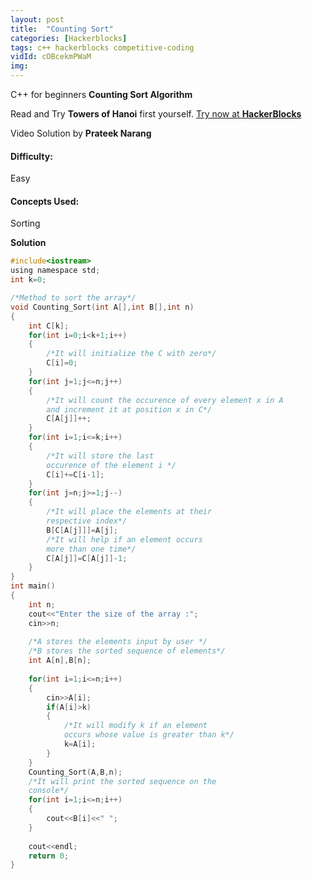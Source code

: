 ```yaml
---
layout: post
title:  "Counting Sort"
categories: [Hackerblocks]
tags: c++ hackerblocks competitive-coding
vidId: cOBcekmPWaM
img: 
---
```



C++ for beginners **Counting Sort Algorithm**


Read and Try **Towers of Hanoi** first yourself.
[Try now at **HackerBlocks**](https://hack.codingblocks.com/contests/c/1001/437)


Video Solution by **Prateek Narang**

#### **Difficulty**: 
Easy

#### **Concepts Used**:
Sorting

**Solution**

```c
#include<iostream>
using namespace std;
int k=0;

/*Method to sort the array*/
void Counting_Sort(int A[],int B[],int n)    
{
	int C[k];
	for(int i=0;i<k+1;i++)
	{
		/*It will initialize the C with zero*/
		C[i]=0;
	}
	for(int j=1;j<=n;j++)
	{
		/*It will count the occurence of every element x in A 
		and increment it at position x in C*/
		C[A[j]]++;			    
	}
	for(int i=1;i<=k;i++)
	{
		/*It will store the last 
		occurence of the element i */
		C[i]+=C[i-1];            
	}
	for(int j=n;j>=1;j--)
	{
		/*It will place the elements at their 
		respective index*/
		B[C[A[j]]]=A[j];          
		/*It will help if an element occurs 
		more than one time*/
		C[A[j]]=C[A[j]]-1;		  
	}
}
int main()
{
	int n;
	cout<<"Enter the size of the array :";
	cin>>n;
	
	/*A stores the elements input by user */
	/*B stores the sorted sequence of elements*/  	
	int A[n],B[n]; 
	
	for(int i=1;i<=n;i++)        
	{
		cin>>A[i];
		if(A[i]>k)
		{
			/*It will modify k if an element 
			occurs whose value is greater than k*/
			k=A[i];              
		}
	}
	Counting_Sort(A,B,n);        
	/*It will print the sorted sequence on the 
	console*/ 
	for(int i=1;i<=n;i++)       
	{
		cout<<B[i]<<" ";
	}
	
	cout<<endl;
	return 0;
}


```
